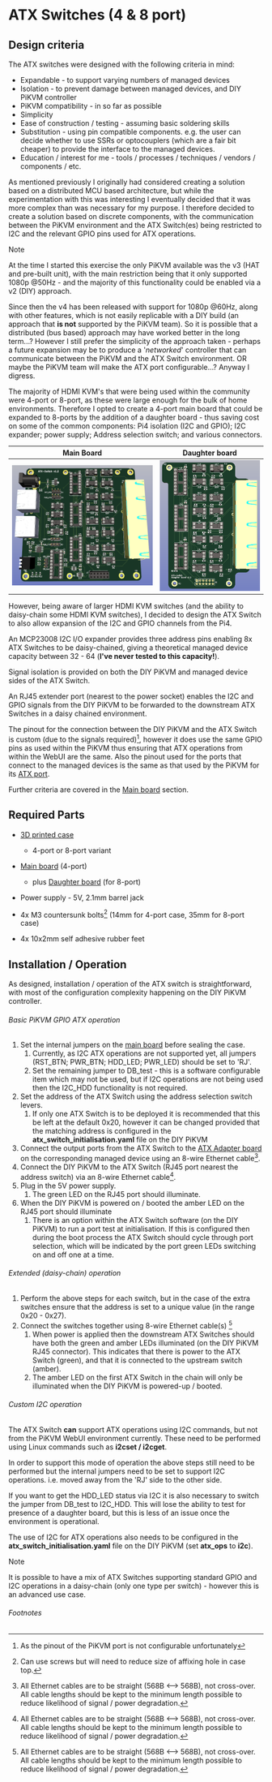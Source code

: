 # ATX Switches (4 & 8 port)

## Design criteria

The ATX switches were designed with the following criteria in mind:

- Expandable - to support varying numbers of managed devices
- Isolation - to prevent damage between managed devices, and DIY PiKVM controller
- PiKVM compatibility - in so far as possible
- Simplicity
- Ease of construction / testing - assuming basic soldering skills
- Substitution - using pin compatible components. e.g. the user can decide whether to use SSRs or optocouplers (which are a fair bit cheaper) to provide the interface to the managed devices.
- Education / interest for me - tools / processes / techniques / vendors / components / etc.



As mentioned previously I originally had considered creating a solution based on a distributed MCU based architecture, but while the experimentation with this was interesting I eventually decided that it was more complex than was necessary for my purpose. I therefore decided to create a solution based on discrete components, with the communication between the PiKVM environment and the ATX Switch(es) being restricted to I2C and the relevant GPIO pins used for ATX operations.

> [!NOTE]
> At the time I started this exercise the only PiKVM available was the v3 (HAT and pre-built unit), with the main restriction being that it only supported 1080p @50Hz - and the majority of this functionality could be enabled via a v2 (DIY) approach.
> 
> Since then the v4 has been released with support for 1080p @60Hz, along with other features, which is not easily replicable with a DIY build (an approach that **is not** supported by the PiKVM team). So it is possible that a distributed (bus based) approach may have worked better in the long term...? However I still prefer the simplicity of the approach taken - perhaps a future expansion may be to produce a '*networked*' controller that can communicate between the PiKVM and the ATX Switch environment. OR maybe the PiKVM team will make the ATX port configurable...?     Anyway I digress.

The majority of HDMI KVM's that were being used within the community were 4-port or 8-port, as these were large enough for the bulk of home environments. Therefore I opted to create a 4-port main board that could be expanded to 8-ports by the addition of a daughter board - thus saving cost on some of the common components: Pi4 isolation (I2C and GPIO); I2C expander; power supply; Address selection switch; and various connectors. 

| Main Board                                | Daughter board                                |
| ----------------------------------------- | --------------------------------------------- |
| ![](./Images/Main_board_TH_socket_v1.png) | ![](./Images/Daughter_board_TH_socket_v1.png) |

However, being aware of larger HDMI KVM switches (and the ability to daisy-chain some HDMI KVM switches), I decided to design the ATX Switch to also allow expansion of the I2C and GPIO channels from the Pi4. 

An MCP23008 I2C I/O expander provides three address pins enabling 8x ATX Switches to be daisy-chained, giving a theoretical managed device capacity between 32 - 64 (**I've never tested to this capacity!**).

Signal isolation is provided on both the DIY PiKVM and managed device sides of the ATX Switch.

An RJ45 extender port (nearest to the power socket) enables the I2C and GPIO signals from the DIY PiKVM to be forwarded to the downstream ATX Switches in a daisy chained environment.

The pinout for the connection between the DIY PiKVM and the ATX Switch is custom (due to the signals required)[^1], however it does use the same GPIO pins as used within the PiKVM thus ensuring that ATX operations from within the WebUI are the same. Also the pinout used for the ports that connect to the managed devices is the same as that used by the PiKVM for its [ATX port](https://docs.pikvm.org/atx_board/#pinout).

Further criteria are covered in the [Main board](./Boards/Main_board/README.md) section.



## Required Parts

- [3D printed case](./Cases/README.md)
  - 4-port or 8-port variant
- [Main board](./Boards/Main_board/README.md) (4-port)
  - plus [Daughter board](./Boards/Daughter_board/README.md) (for 8-port)
- Power supply - 5V, 2.1mm barrel jack
- 4x M3 countersunk bolts[^2] (14mm for 4-port case, 35mm for 8-port case)
  
- 4x 10x2mm self adhesive rubber feet



## Installation / Operation

As designed, installation / operation of the ATX switch is straightforward, with most of the configuration complexity happening on the DIY PiKVM controller.

###### Basic PiKVM GPIO ATX operation

1. Set the internal jumpers on the [main board](./Boards/Main_board/README.md) before sealing the case.
   1. Currently, as I2C ATX operations are not supported yet, all jumpers (RST_BTN; PWR_BTN; HDD_LED; PWR_LED) should be set to 'RJ'.
   2. Set the remaining jumper to DB_test - this is a software configurable item which may not be used, but if I2C operations are not being used then the I2C_HDD functionality is not required.
2. Set the address of the ATX Switch using the address selection switch levers.
   1. If only one ATX Switch is to be deployed it is recommended that this be left at the default 0x20, however it can be changed provided that the matching address is configured in the **atx_switch_initialisation.yaml** file on the DIY PiKVM
3. Connect the output ports from the ATX Switch to the [ATX Adapter board](../ATX_Adapter_board/README.md) on the corresponding managed device using an 8-wire Ethernet cable[^3].
4. Connect the DIY PiKVM to the ATX Switch (RJ45 port nearest the address switch) via an 8-wire Ethernet cable[^3].
5. Plug in the 5V power supply.
   1. The green LED on the RJ45 port should illuminate.
6. When the DIY PiKVM is powered on / booted the amber LED on the RJ45 port should illuminate
   1. There is an option within the ATX Switch software (on the DIY PiKVM) to run a port test at initialisation. If this is configured then during the boot process the ATX Switch should cycle through port selection, which will be indicated by the port green LEDs switching on and off one at a time.



###### Extended (daisy-chain) operation

1. Perform the above steps for each switch, but in the case of the extra switches ensure that the address is set to a unique value (in the range 0x20 - 0x27).
2. Connect the switches together using 8-wire Ethernet cable(s) [^3]
   1. When power is applied then the downstream ATX Switches should have both the green and amber LEDs illuminated (on the DIY PiKVM RJ45 connector). This indicates that there is power to the ATX Switch (green), and that it is connected to the upstream switch (amber).
   2. The amber LED on the first ATX Switch in the chain will only be illuminated when the DIY PiKVM is powered-up / booted.



###### Custom I2C operation

The ATX Switch **can** support ATX operations using I2C commands, but not from the PiKVM WebUI environment currently. These need to be performed using Linux commands such as **i2cset / i2cget**.

In order to support this mode of operation the above steps still need to be performed but the internal jumpers need to be set to support I2C operations. i.e. moved away from the 'RJ' side to the other side.

If you want to get the HDD_LED status via I2C it is also necessary to switch the jumper from DB_test to I2C_HDD. This will lose the ability to test for presence of a daughter board, but this is less of an issue once the environment is operational.

The use of I2C for ATX operations also needs to be configured in the **atx_switch_initialisation.yaml** file on the DIY PiKVM (set **atx_ops** to **i2c**).


>[!NOTE]
>It is possible to have a mix of ATX Switches supporting standard GPIO and I2C operations in a daisy-chain (only one type per switch) - however this is an advanced use case.





###### Footnotes

[^1]: As the pinout of the PiKVM port is not configurable unfortunately
[^2]: Can use screws but will need to reduce size of affixing hole in case top.

[^3]: All Ethernet cables are to be straight (568B <--> 568B), not cross-over. All cable lengths should be kept to the minimum length possible to reduce likelihood of signal / power degradation.

